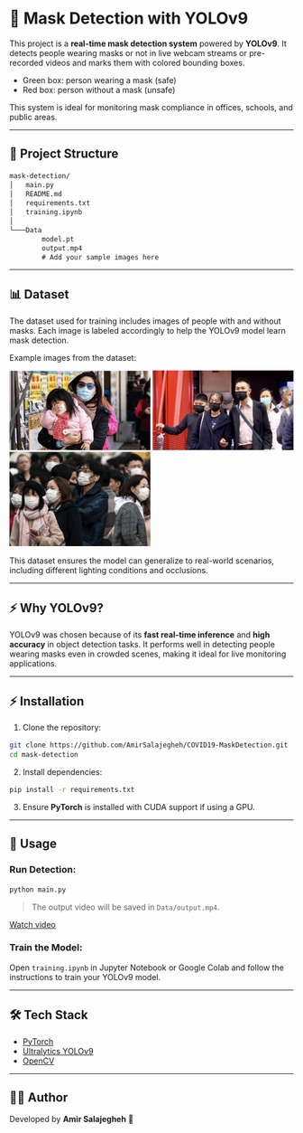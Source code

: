 # 🚨 Mask Detection with YOLOv9

This project is a **real-time mask detection system** powered by **YOLOv9**. It detects people wearing masks or not in live webcam streams or pre-recorded videos and marks them with colored bounding boxes.

* Green box: person wearing a mask (safe)
* Red box: person without a mask (unsafe)

This system is ideal for monitoring mask compliance in offices, schools, and public areas.

---

## 📂 Project Structure

```
mask-detection/
│   main.py            
│   README.md          
│   requirements.txt   
│   training.ipynb     
│
└───Data
        model.pt       
        output.mp4     
        # Add your sample images here
```

---

## 📊 Dataset

The dataset used for training includes images of people with and without masks. Each image is labeled accordingly to help the YOLOv9 model learn mask detection.

Example images from the dataset:

<img src="Data/sample1.png" width="250px">        <img src="Data/sample2.png" width="250px">        <img src="Data/sample3.png" width="250px">


This dataset ensures the model can generalize to real-world scenarios, including different lighting conditions and occlusions.

---

## ⚡ Why YOLOv9?

YOLOv9 was chosen because of its **fast real-time inference** and **high accuracy** in object detection tasks. It performs well in detecting people wearing masks even in crowded scenes, making it ideal for live monitoring applications.

---

## ⚡ Installation

1. Clone the repository:

```bash
git clone https://github.com/AmirSalajegheh/COVID19-MaskDetection.git
cd mask-detection
```

2. Install dependencies:

```bash
pip install -r requirements.txt
```

3. Ensure **PyTorch** is installed with CUDA support if using a GPU.

---

## 🚀 Usage

### Run Detection:

```bash
python main.py
```

> The output video will be saved in `Data/output.mp4`.

[Watch video](Data/output.mp4)


### Train the Model:

Open `training.ipynb` in Jupyter Notebook or Google Colab and follow the instructions to train your YOLOv9 model.

---

## 🛠️ Tech Stack

* [PyTorch](https://pytorch.org/)
* [Ultralytics YOLOv9](https://github.com/ultralytics/ultralytics)
* [OpenCV](https://opencv.org/)

---

## 👨‍💻 Author

Developed by **Amir Salajegheh** 🚀
